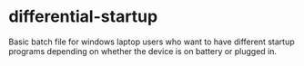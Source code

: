# differential-startup
Basic batch file for windows laptop users who want to have different startup programs depending on whether the device is on battery or plugged in.
